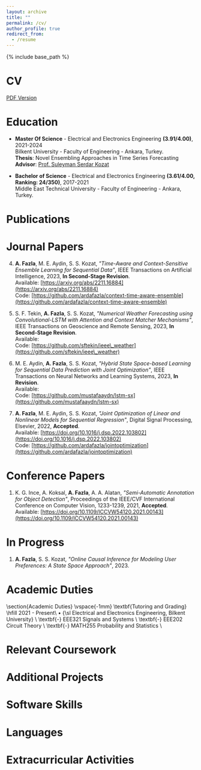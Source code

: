 ```yaml
---
layout: archive
title: ""
permalink: /cv/
author_profile: true
redirect_from:
  - /resume
---
```


{% include base_path %}

CV
======
[PDF Version](http://ardafazla.github.io/files/arda_fazla_cv.pdf)

Education
======
* **Master Of Science** - Electrical and Electronics Engineering **(3.91/4.00)**, 2021-2024  
Bilkent University - Faculty of Engineering - Ankara, Turkey.  
**Thesis**: Novel Ensembling Approaches in Time Series Forecasting  
**Advisor**: [Prof. Suleyman Serdar Kozat](http://kilyos.ee.bilkent.edu.tr/~kozat/)  

* **Bachelor of Science** - Electrical and Electronics Engineering **(3.61/4.00, Ranking: 24/350)**, 2017-2021  
Middle East Technical University - Faculty of Engineering - Ankara, Turkey.

Publications
======

# Journal Papers
4. **A. Fazla**, M. E. Aydin, S. S. Kozat, _"Time-Aware and Context-Sensitive Ensemble Learning for Sequential Data"_, IEEE Transactions on Artificial Intelligence, 2023, **In Second-Stage Revision**.  
   Available: [https://arxiv.org/abs/2211.16884](https://arxiv.org/abs/2211.16884)  
   Code: [https://github.com/ardafazla/context-time-aware-ensemble](https://github.com/ardafazla/context-time-aware-ensemble)  

3. S. F. Tekin, **A. Fazla**, S. S. Kozat, _"Numerical Weather Forecasting using Convolutional-LSTM with Attention and Context Matcher Mechanisms"_, IEEE Transactions on Geoscience and Remote Sensing, 2023, **In Second-Stage Revision**.  
   Available:  
   Code: [https://github.com/sftekin/ieee\_weather](https://github.com/sftekin/ieee\_weather)  

2. M. E. Aydin, **A. Fazla**, S. S. Kozat, _"Hybrid State Space-based Learning for Sequential Data Prediction with Joint Optimization"_, IEEE Transactions on Neural Networks and Learning Systems, 2023, **In Revision**.  
   Available:  
   Code: [https://github.com/mustafaaydn/lstm-sx](https://github.com/mustafaaydn/lstm-sx)  

1. **A. Fazla**, M. E. Aydin, S. S. Kozat, _"Joint Optimization of Linear and Nonlinear Models for Sequential Regression"_, Digital Signal Processing, Elsevier, 2022, **Accepted**.  
   Available: [https://doi.org/10.1016/j.dsp.2022.103802](https://doi.org/10.1016/j.dsp.2022.103802)  
   Code: [https://github.com/ardafazla/jointoptimization](https://github.com/ardafazla/jointoptimization)  

# Conference Papers
1. K. G. Ince, A. Koksal, **A. Fazla**, A. A. Alatan, _"Semi-Automatic Annotation for Object Detection"_, Proceedings of the IEEE/CVF International Conference on Computer Vision, 1233-1239, 2021, **Accepted**.  
   Available: [https://doi.org/10.1109/ICCVW54120.2021.00143](https://doi.org/10.1109/ICCVW54120.2021.00143)  

# In Progress
1. **A. Fazla**, S. S. Kozat, _"Online Causal Inference for Modeling User Preferences: A State Space Approach"_, 2023.  

  
Academic Duties
======
\section{Academic Duties}
\vspace{-1mm}
\textbf{Tutoring and Grading} \hfill 2021 - Present\\
• {\sl Electrical and Electronics Engineering, Bilkent University} \\
\textbf{-} EEE321 Signals and Systems \\
\textbf{-} EEE202 Circuit Theory \\
\textbf{-} MATH255 Probability and Statistics \\

Relevant Coursework
======


Additional Projects
======


Software Skills
======


Languages
======


Extracurricular Activities
======
